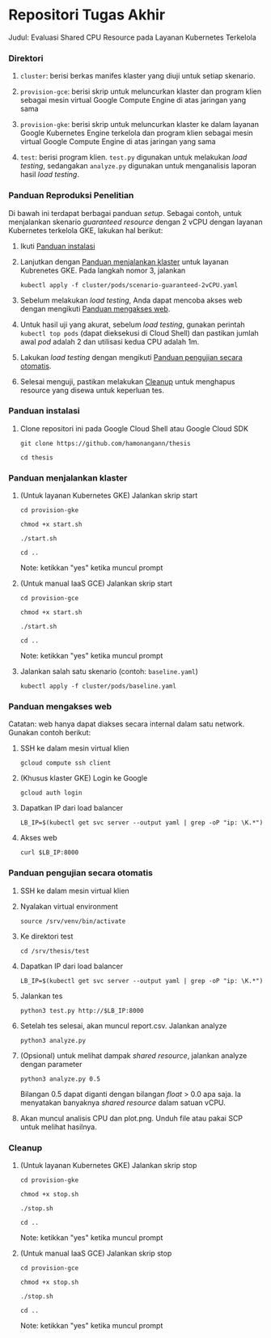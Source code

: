 # Repositori Tugas Akhir

Judul: Evaluasi Shared CPU Resource pada Layanan Kubernetes Terkelola

### Direktori

1.  `cluster`: berisi berkas manifes klaster yang diuji untuk setiap skenario.

2.  `provision-gce`: berisi skrip untuk meluncurkan klaster dan program klien sebagai mesin virtual Google Compute Engine di atas jaringan yang sama

3.  `provision-gke`: berisi skrip untuk meluncurkan klaster ke dalam layanan Google Kubernetes Engine terkelola dan program klien sebagai mesin virtual Google Compute Engine di atas jaringan yang sama

4.  `test`: berisi program klien. `test.py` digunakan untuk melakukan _load testing_, sedangakan `analyze.py` digunakan untuk menganalisis laporan hasil _load testing_.


### Panduan Reproduksi Penelitian

Di bawah ini terdapat berbagai panduan _setup_. Sebagai contoh, untuk menjalankan skenario _guaranteed resource_ dengan 2 vCPU dengan layanan Kubernetes terkelola GKE, lakukan hal berikut:

1.  Ikuti [Panduan instalasi](#panduan-instalasi)

2.  Lanjutkan dengan [Panduan menjalankan klaster](#panduan-menjalankan-klaster) untuk layanan Kubrenetes GKE. Pada langkah nomor 3, jalankan

    `kubectl apply -f cluster/pods/scenario-guaranteed-2vCPU.yaml`

3.  Sebelum melakukan _load testing_, Anda dapat mencoba akses web dengan mengikuti [Panduan mengakses web](#panduan-mengakses-web).

4.  Untuk hasil uji yang akurat, sebelum _load testing_, gunakan perintah `kubectl top pods` (dapat dieksekusi di Cloud Shell) dan pastikan jumlah awal _pod_ adalah 2 dan utilisasi kedua CPU adalah 1m.

5.  Lakukan _load testing_ dengan mengikuti [Panduan pengujian secara otomatis](#panduan-pengujian-secara-otomatis).

6.  Selesai menguji, pastikan melakukan [Cleanup](#cleanup) untuk menghapus resource yang disewa untuk keperluan tes.


### Panduan instalasi

1.  Clone repositori ini pada Google Cloud Shell atau Google Cloud SDK

    `git clone https://github.com/hamonangann/thesis`

    `cd thesis`


### Panduan menjalankan klaster

1.  (Untuk layanan Kubernetes GKE) Jalankan skrip start

    `cd provision-gke`

    `chmod +x start.sh`

    `./start.sh`

    `cd ..`

    Note: ketikkan "yes" ketika muncul prompt

2.  (Untuk manual IaaS GCE) Jalankan skrip start

    `cd provision-gce`
    
    `chmod +x start.sh`

    `./start.sh`

    `cd ..`
    
    Note: ketikkan "yes" ketika muncul prompt

3.  Jalankan salah satu skenario (contoh: `baseline.yaml`)

    `kubectl apply -f cluster/pods/baseline.yaml`


### Panduan mengakses web

Catatan: web hanya dapat diakses secara internal dalam satu network. Gunakan contoh berikut:

1.  SSH ke dalam mesin virtual klien

    `gcloud compute ssh client`

2.  (Khusus klaster GKE) Login ke Google

    `gcloud auth login`

3.  Dapatkan IP dari load balancer

    `LB_IP=$(kubectl get svc server --output yaml | grep -oP "ip: \K.*")`

4.  Akses web

    `curl $LB_IP:8000`


### Panduan pengujian secara otomatis

1.  SSH ke dalam mesin virtual klien

2.  Nyalakan virtual environment

    `source /srv/venv/bin/activate`
    
3.  Ke direktori test

    `cd /srv/thesis/test`

4.  Dapatkan IP dari load balancer

    `LB_IP=$(kubectl get svc server --output yaml | grep -oP "ip: \K.*")`

5.  Jalankan tes
    
    `python3 test.py http://$LB_IP:8000`

6.  Setelah tes selesai, akan muncul report.csv. Jalankan analyze

    `python3 analyze.py`

7.  (Opsional) untuk melihat dampak _shared resource_, jalankan analyze dengan parameter

    `python3 analyze.py 0.5`

    Bilangan 0.5 dapat diganti dengan bilangan _float_ > 0.0 apa saja. Ia menyatakan banyaknya _shared resource_ dalam satuan vCPU.

8.  Akan muncul analisis CPU dan plot.png. Unduh file atau pakai SCP untuk melihat hasilnya.

### Cleanup

1.  (Untuk layanan Kubernetes GKE) Jalankan skrip stop

    `cd provision-gke`
    
    `chmod +x stop.sh`

    `./stop.sh`

    `cd ..`

    Note: ketikkan "yes" ketika muncul prompt

2.  (Untuk manual IaaS GCE) Jalankan skrip stop

    `cd provision-gce`
    
    `chmod +x stop.sh`

    `./stop.sh`

    `cd ..`

    Note: ketikkan "yes" ketika muncul prompt
